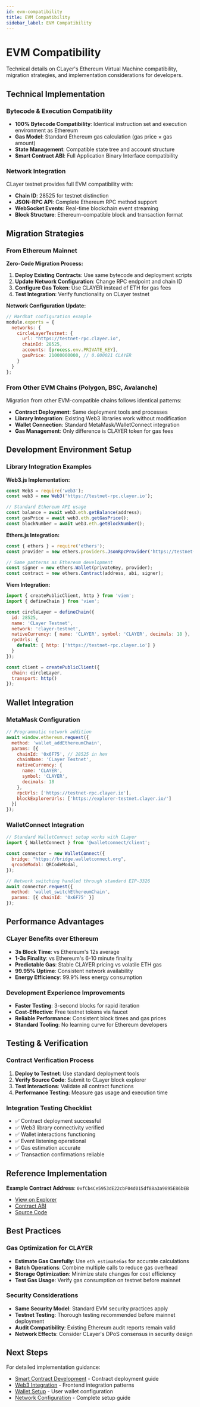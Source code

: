 ```yaml
---
id: evm-compatibility
title: EVM Compatibility
sidebar_label: EVM Compatibility
---
```


# EVM Compatibility

Technical details on CLayer's Ethereum Virtual Machine compatibility, migration strategies, and implementation considerations for developers.

## Technical Implementation

### Bytecode & Execution Compatibility
- **100% Bytecode Compatibility**: Identical instruction set and execution environment as Ethereum
- **Gas Model**: Standard Ethereum gas calculation (gas price × gas amount)  
- **State Management**: Compatible state tree and account structure
- **Smart Contract ABI**: Full Application Binary Interface compatibility

### Network Integration
CLayer testnet provides full EVM compatibility with:
- **Chain ID**: 28525 for testnet distinction
- **JSON-RPC API**: Complete Ethereum RPC method support
- **WebSocket Events**: Real-time blockchain event streaming
- **Block Structure**: Ethereum-compatible block and transaction format

## Migration Strategies

### From Ethereum Mainnet
**Zero-Code Migration Process:**
1. **Deploy Existing Contracts**: Use same bytecode and deployment scripts
2. **Update Network Configuration**: Change RPC endpoint and chain ID
3. **Configure Gas Token**: Use CLAYER instead of ETH for gas fees
4. **Test Integration**: Verify functionality on CLayer testnet

**Network Configuration Update:**
```javascript
// Hardhat configuration example
module.exports = {
  networks: {
    circleLayerTestnet: {
      url: "https://testnet-rpc.clayer.io",
      chainId: 28525,
      accounts: [process.env.PRIVATE_KEY],
      gasPrice: 21000000000, // 0.000021 CLAYER
    }
  }
};
```

### From Other EVM Chains (Polygon, BSC, Avalanche)
Migration from other EVM-compatible chains follows identical patterns:
- **Contract Deployment**: Same deployment tools and processes
- **Library Integration**: Existing Web3 libraries work without modification
- **Wallet Connection**: Standard MetaMask/WalletConnect integration
- **Gas Management**: Only difference is CLAYER token for gas fees

## Development Environment Setup

### Library Integration Examples

**Web3.js Implementation:**
```javascript
const Web3 = require('web3');
const web3 = new Web3('https://testnet-rpc.clayer.io');

// Standard Ethereum API usage
const balance = await web3.eth.getBalance(address);
const gasPrice = await web3.eth.getGasPrice();
const blockNumber = await web3.eth.getBlockNumber();
```

**Ethers.js Integration:**
```javascript
const { ethers } = require('ethers');
const provider = new ethers.providers.JsonRpcProvider('https://testnet-rpc.clayer.io');

// Same patterns as Ethereum development
const signer = new ethers.Wallet(privateKey, provider);
const contract = new ethers.Contract(address, abi, signer);
```

**Viem Integration:**
```javascript
import { createPublicClient, http } from 'viem';
import { defineChain } from 'viem';

const circleLayer = defineChain({
  id: 28525,
  name: 'CLayer Testnet',
  network: 'clayer-testnet',
  nativeCurrency: { name: 'CLAYER', symbol: 'CLAYER', decimals: 18 },
  rpcUrls: {
    default: { http: ['https://testnet-rpc.clayer.io'] }
  }
});

const client = createPublicClient({
  chain: circleLayer,
  transport: http()
});
```

## Wallet Integration

### MetaMask Configuration
```javascript
// Programmatic network addition
await window.ethereum.request({
  method: 'wallet_addEthereumChain',
  params: [{
    chainId: '0x6F75', // 28525 in hex
    chainName: 'CLayer Testnet',
    nativeCurrency: {
      name: 'CLAYER',
      symbol: 'CLAYER',
      decimals: 18
    },
    rpcUrls: ['https://testnet-rpc.clayer.io'],
    blockExplorerUrls: ['https://explorer-testnet.clayer.io/']
  }]
});
```

### WalletConnect Integration
```javascript
// Standard WalletConnect setup works with CLayer
import { WalletConnect } from '@walletconnect/client';

const connector = new WalletConnect({
  bridge: "https://bridge.walletconnect.org",
  qrcodeModal: QRCodeModal,
});

// Network switching handled through standard EIP-3326
await connector.request({
  method: 'wallet_switchEthereumChain',
  params: [{ chainId: '0x6F75' }]
});
```

## Performance Advantages

### CLayer Benefits over Ethereum
- **3s Block Time**: vs Ethereum's 12s average
- **1-3s Finality**: vs Ethereum's 6-10 minute finality  
- **Predictable Gas**: Stable CLAYER pricing vs volatile ETH gas
- **99.95% Uptime**: Consistent network availability
- **Energy Efficiency**: 99.9% less energy consumption

### Development Experience Improvements
- **Faster Testing**: 3-second blocks for rapid iteration
- **Cost-Effective**: Free testnet tokens via faucet
- **Reliable Performance**: Consistent block times and gas prices
- **Standard Tooling**: No learning curve for Ethereum developers

## Testing & Verification

### Contract Verification Process
1. **Deploy to Testnet**: Use standard deployment tools
2. **Verify Source Code**: Submit to CLayer block explorer
3. **Test Interactions**: Validate all contract functions
4. **Performance Testing**: Measure gas usage and execution time

### Integration Testing Checklist
- ✅ Contract deployment successful
- ✅ Web3 library connectivity verified  
- ✅ Wallet interactions functioning
- ✅ Event listening operational
- ✅ Gas estimation accurate
- ✅ Transaction confirmations reliable

## Reference Implementation

**Example Contract Address**: `0xfCb4Ce5953dE22cbF04d015df88a3a9895E86bEB`
- [View on Explorer](https://explorer-testnet.clayer.io/address/0xfCb4Ce5953dE22cbF04d015df88a3a9895E86bEB?tab=contract)
- [Contract ABI](https://explorer-testnet.clayer.io/address/0xfCb4Ce5953dE22cbF04d015df88a3a9895E86bEB?tab=contract_abi)
- [Source Code](https://explorer-testnet.clayer.io/address/0xfCb4Ce5953dE22cbF04d015df88a3a9895E86bEB?tab=contract)

## Best Practices

### Gas Optimization for CLAYER
- **Estimate Gas Carefully**: Use `eth_estimateGas` for accurate calculations
- **Batch Operations**: Combine multiple calls to reduce gas overhead
- **Storage Optimization**: Minimize state changes for cost efficiency
- **Test Gas Usage**: Verify gas consumption on testnet before mainnet

### Security Considerations
- **Same Security Model**: Standard EVM security practices apply
- **Testnet Testing**: Thorough testing recommended before mainnet deployment
- **Audit Compatibility**: Existing Ethereum audit reports remain valid
- **Network Effects**: Consider CLayer's DPoS consensus in security design

## Next Steps

For detailed implementation guidance:
- [Smart Contract Development](/development/writing-smart-contracts) - Contract deployment guide
- [Web3 Integration](/development/web3-integration) - Frontend integration patterns
- [Wallet Setup](/getting-started/set-up-wallet) - User wallet configuration
- [Network Configuration](/getting-started/connect-testnet) - Complete setup guide